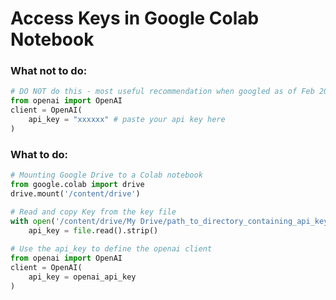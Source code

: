 # Access Keys in Google Colab Notebook

### What not to do:

```python
# DO NOT do this - most useful recommendation when googled as of Feb 2024
from openai import OpenAI
client = OpenAI(
    api_key = "xxxxxx" # paste your api key here
)
```

### What to do:

```python
# Mounting Google Drive to a Colab notebook
from google.colab import drive
drive.mount('/content/drive')

# Read and copy Key from the key file
with open('/content/drive/My Drive/path_to_directory_containing_api_key_txt_file/openai_api_key.txt', 'r') as file:
    api_key = file.read().strip()
    
# Use the api_key to define the openai client
from openai import OpenAI
client = OpenAI(
    api_key = openai_api_key
)
```

<script src="https://gist.github.com/vamsiuppala/e4783d2e7133456901bbb12e0bc8203c.js"></script>
